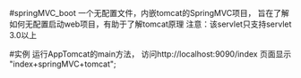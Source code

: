 #springMVC_boot
一个无配置文件，内嵌tomcat的SpringMVC项目，
旨在了解如何无配置启动web项目，有助于了解tomcat原理
注意：该servlet只支持servlet 3.0以上

#实例
运行AppTomcat的main方法，
访问http://localhost:9090/index 
页面显示 "index+springMVC+tomcat";
 